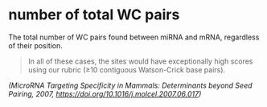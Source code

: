 # number of total WC pairs

The total number of WC pairs found between miRNA and mRNA, regardless of their position.

>In all of these cases, the sites would have exceptionally high scores using our rubric (≥10 contiguous Watson-Crick base pairs).

*(MicroRNA Targeting Specificity in Mammals: Determinants beyond Seed Pairing, 2007, https://doi.org/10.1016/j.molcel.2007.06.017)*
